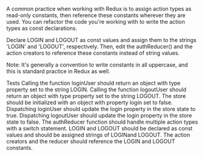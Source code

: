 A common practice when working with Redux is to assign action types as read-only constants, then reference these constants wherever they are used. You can refactor the code you're working with to write the action types as const declarations.

Declare LOGIN and LOGOUT as const values and assign them to the strings 'LOGIN' and 'LOGOUT', respectively. Then, edit the authReducer() and the action creators to reference these constants instead of string values.

Note: It's generally a convention to write constants in all uppercase, and this is standard practice in Redux as well.

Tests
Calling the function loginUser should return an object with type property set to the string LOGIN.
Calling the function logoutUser should return an object with type property set to the string LOGOUT.
The store should be initialized with an object with property login set to false.
Dispatching loginUser should update the login property in the store state to true.
Dispatching logoutUser should update the login property in the store state to false.
The authReducer function should handle multiple action types with a switch statement.
LOGIN and LOGOUT should be declared as const values and should be assigned strings of LOGINand LOGOUT.
The action creators and the reducer should reference the LOGIN and LOGOUT constants.
